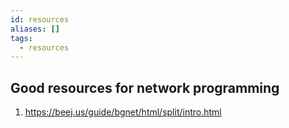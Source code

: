 ```yaml
---
id: resources
aliases: []
tags:
  - resources
---
```


## Good resources for network programming
1. https://beej.us/guide/bgnet/html/split/intro.html
